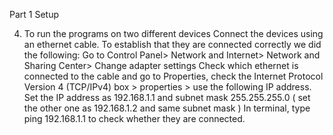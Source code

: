 Part 1 Setup

4. To run the programs on two different devices
   Connect the devices using an ethernet cable.
   To establish that they are connected correctly we did the following:
   Go to Control Panel> Network and Internet> Network and Sharing Center> Change adapter settings
   Check which ethernet is connected to the cable and go to Properties, check the Internet Protocol Version 4 (TCP/IPv4) box > properties > use the following IP address.
   Set the IP address as 192.168.1.1 and subnet mask 255.255.255.0 ( set the other one as 192.168.1.2 and same subnet mask )
   In terminal, type ping 192.168.1.1 to check whether they are connected.
   
   
